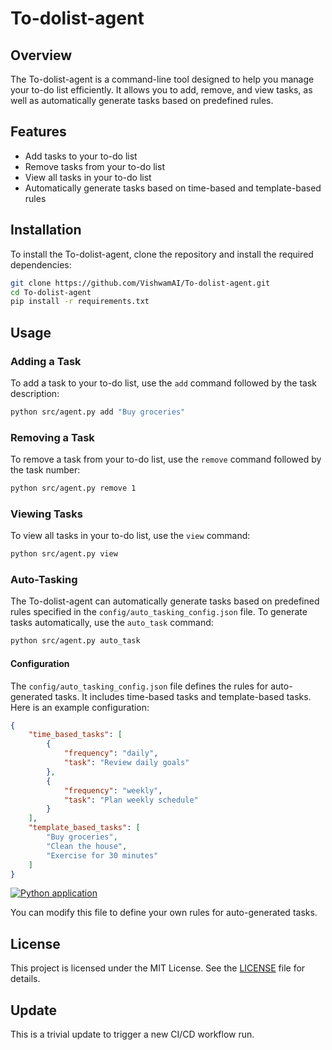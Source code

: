 # To-dolist-agent

## Overview

The To-dolist-agent is a command-line tool designed to help you manage your to-do list efficiently. It allows you to add, remove, and view tasks, as well as automatically generate tasks based on predefined rules.

## Features

- Add tasks to your to-do list
- Remove tasks from your to-do list
- View all tasks in your to-do list
- Automatically generate tasks based on time-based and template-based rules

## Installation

To install the To-dolist-agent, clone the repository and install the required dependencies:

```bash
git clone https://github.com/VishwamAI/To-dolist-agent.git
cd To-dolist-agent
pip install -r requirements.txt
```

## Usage

### Adding a Task

To add a task to your to-do list, use the `add` command followed by the task description:

```bash
python src/agent.py add "Buy groceries"
```

### Removing a Task

To remove a task from your to-do list, use the `remove` command followed by the task number:

```bash
python src/agent.py remove 1
```

### Viewing Tasks

To view all tasks in your to-do list, use the `view` command:

```bash
python src/agent.py view
```

### Auto-Tasking

The To-dolist-agent can automatically generate tasks based on predefined rules specified in the `config/auto_tasking_config.json` file. To generate tasks automatically, use the `auto_task` command:

```bash
python src/agent.py auto_task
```

#### Configuration

The `config/auto_tasking_config.json` file defines the rules for auto-generated tasks. It includes time-based tasks and template-based tasks. Here is an example configuration:

```json
{
    "time_based_tasks": [
        {
            "frequency": "daily",
            "task": "Review daily goals"
        },
        {
            "frequency": "weekly",
            "task": "Plan weekly schedule"
        }
    ],
    "template_based_tasks": [
        "Buy groceries",
        "Clean the house",
        "Exercise for 30 minutes"
    ]
}
```
[![Python application](https://github.com/VishwamAI/To-dolist-agent/actions/workflows/python-app.yml/badge.svg)](https://github.com/VishwamAI/To-dolist-agent/actions/workflows/python-app.yml)

You can modify this file to define your own rules for auto-generated tasks.

## License

This project is licensed under the MIT License. See the [LICENSE](LICENSE) file for details.

## Update

This is a trivial update to trigger a new CI/CD workflow run.
